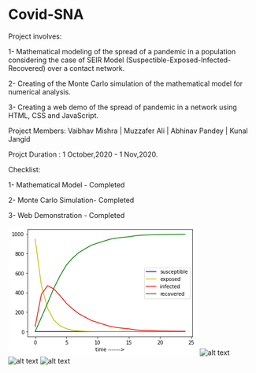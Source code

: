 # Covid-SNA
Project involves: 

1- Mathematical modeling of the spread of a pandemic in a population considering the case of SEIR Model (Suspectible-Exposed-Infected-Recovered) over a contact network. 

2- Creating of the Monte Carlo simulation of the mathematical model for numerical analysis. 

3- Creating a web demo of the spread of pandemic in a network using HTML, CSS and JavaScript. 

Project Members:
Vaibhav Mishra | Muzzafer Ali | Abhinav Pandey | Kunal Jangid

Projct Duration : 1 October,2020 - 1 Nov,2020.

Checklist:

1- Mathematical Model - Completed

2- Monte Carlo Simulation-  Completed

3- Web Demonstration - Completed

![Alt text](results/1.png?raw=true "title")
![alt text](https://github.com/vaibhavmishra1/Covid-SNA/tree/master/results/2.png)
![alt text](https://github.com/vaibhavmishra1/Covid-SNA/tree/master/results/3.png)
![alt text](https://github.com/vaibhavmishra1/Covid-SNA/tree/master/results/download.png)
